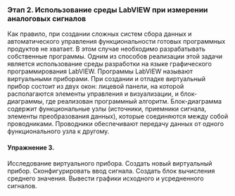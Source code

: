 ### Этап 2. Использование среды LabVIEW  при измерении аналоговых сигналов 

Как правило, при создании сложных систем сбора данных и автоматического управления функциональности готовых программных продуктов не хватает. В этом случае необходимо разрабатывать собственные программы. Одним из способов реализации этой задачи является использование среды разработки на языке графического программирования LabVIEW. 
Программы LabVIEW называют виртуальными приборами. При создании и отладке виртуальный прибор состоит из двух окон: лицевой панели, на которой располагаются элементы управления и визуализации, и блок-диаграммы, где реализован программный алгоритм. 
Блок-диаграмма содержит функциональные узлы (источники, приемники сигнала, элементы преобразования данных), которые соединяются между собой проводниками. Проводники обеспечивают передачу данных от одного функционального узла к другому. 

#### Упражнение 3. 

Исследование виртуального прибора. Создать новый виртуальный прибор. Сконфигурировать ввод сигнала. Создать блок вычисления среднего значения. Вывести графики исходного и усредненного сигналов. 